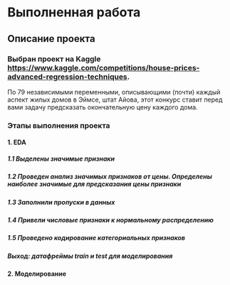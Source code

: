 # Выполненная работа
## Описание проекта

### Выбран проект на  Kaggle https://www.kaggle.com/competitions/house-prices-advanced-regression-techniques. 

По 79 независимыми переменными, описывающими (почти) каждый аспект жилых домов в Эймсе, штат Айова, этот конкурс ставит перед вами задачу предсказать окончательную цену каждого дома.

### Этапы выполнения проекта 
#### 1. EDA 
##### 1.1 Выделены значимые признаки
##### 1.2 Проведен анализ значимых признаков от цены. Определены наиболее значимые для предсказания цены признаки 
##### 1.3 Заполнили пропуски в данных
##### 1.4 Привели числовые признаки к нормальному распределению
##### 1.5 Проведено кодирование категориальных признаков
##### Выход: датафреймы  train и test для моделирования

#### 2. Моделирование




